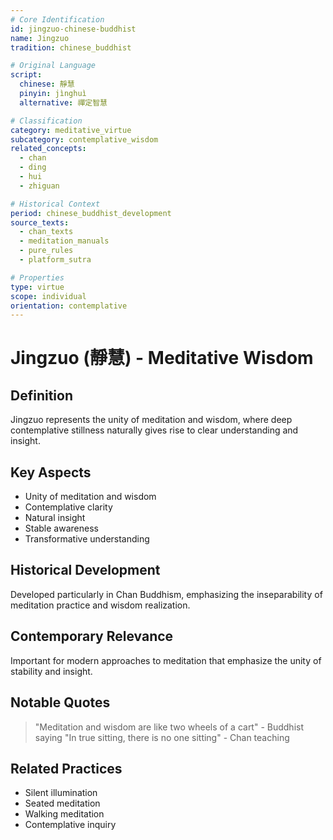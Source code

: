 ```yaml
---
# Core Identification
id: jingzuo-chinese-buddhist
name: Jingzuo
tradition: chinese_buddhist

# Original Language
script:
  chinese: 靜慧
  pinyin: jìnghuì
  alternative: 禪定智慧

# Classification
category: meditative_virtue
subcategory: contemplative_wisdom
related_concepts:
  - chan
  - ding
  - hui
  - zhiguan

# Historical Context
period: chinese_buddhist_development
source_texts:
  - chan_texts
  - meditation_manuals
  - pure_rules
  - platform_sutra

# Properties
type: virtue
scope: individual
orientation: contemplative
---
```


# Jingzuo (靜慧) - Meditative Wisdom

## Definition
Jingzuo represents the unity of meditation and wisdom, where deep contemplative stillness naturally gives rise to clear understanding and insight.

## Key Aspects
- Unity of meditation and wisdom
- Contemplative clarity
- Natural insight
- Stable awareness
- Transformative understanding

## Historical Development
Developed particularly in Chan Buddhism, emphasizing the inseparability of meditation practice and wisdom realization.

## Contemporary Relevance
Important for modern approaches to meditation that emphasize the unity of stability and insight.

## Notable Quotes
> "Meditation and wisdom are like two wheels of a cart" - Buddhist saying
> "In true sitting, there is no one sitting" - Chan teaching

## Related Practices
- Silent illumination
- Seated meditation
- Walking meditation
- Contemplative inquiry